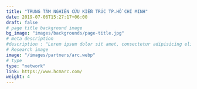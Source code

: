 ```yaml
---
title: "TRUNG TÂM NGHIÊN CỨU KIẾN TRÚC TP.HỒ CHÍ MINH"
date: 2019-07-06T15:27:17+06:00
draft: false
# page title background image
bg_image: "images/backgrounds/page-title.jpg"
# meta description
#description : "Lorem ipsum dolor sit amet, consectetur adipisicing elit, sed do eiusmod tempor incididunt ut labore. dolore magna aliqua. Ut enim ad minim veniam, quis nostrud."
# Research image
image: "/images/partners/arc.webp"
# type
type: "network"
link: https://www.hcmarc.com/
weight: 4
---
```

